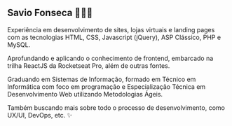 ## Savio Fonseca 👨🏻‍💻

Experiência em desenvolvimento de sites, lojas virtuais e landing pages com as tecnologias HTML, CSS, Javascript (jQuery), ASP Clássico, PHP e MySQL.

Aprofundando e aplicando o conhecimento de frontend, embarcado na trilha ReactJS da Rocketseat Pro, além de outras fontes.

Graduando em Sistemas de Informação, formado em Técnico em Informática com foco em programação e Especialização Técnica em Desenvolvimento Web utilizando Metodologias Ágeis.

Também buscando mais sobre todo o processo de desenvolvimento, como UX/UI, DevOps, etc. ✨

<!--
**savifon/savifon** is a ✨ _special_ ✨ repository because its `README.md` (this file) appears on your GitHub profile.

Here are some ideas to get you started:

- 🔭 I’m currently working on ...
- 🌱 I’m currently learning ...
- 👯 I’m looking to collaborate on ...
- 🤔 I’m looking for help with ...
- 💬 Ask me about ...
- 📫 How to reach me: ...
- 😄 Pronouns: ...
- ⚡ Fun fact: ...
-->
